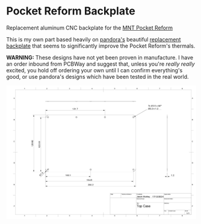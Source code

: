 # Pocket Reform Backplate

Replacement aluminum CNC backplate for the [MNT Pocket Reform](https://shop.mntre.com/products/mnt-pocket-reform)

This is my own part based heavily on [pandora's](https://community.mnt.re/t/solving-heat-related-issues-with-custom-lid/2809/8) beautiful [replacement backplate](https://github.com/FesixGermany/mnt_pocket_reform_backplate) that seems to significantly improve the Pocket Reform's thermals.

**WARNING:** These designs have not yet been proven in manufacture. I have an order inbound from PCBWay and suggest that, unless you're _really really_ excited, you hold off ordering your own until I can confirm everything's good, or use pandora's designs which have been tested in the real world.

![Technical drawing showing three projections of the replacement MNT Pocket Reform backplate](preview.png)
